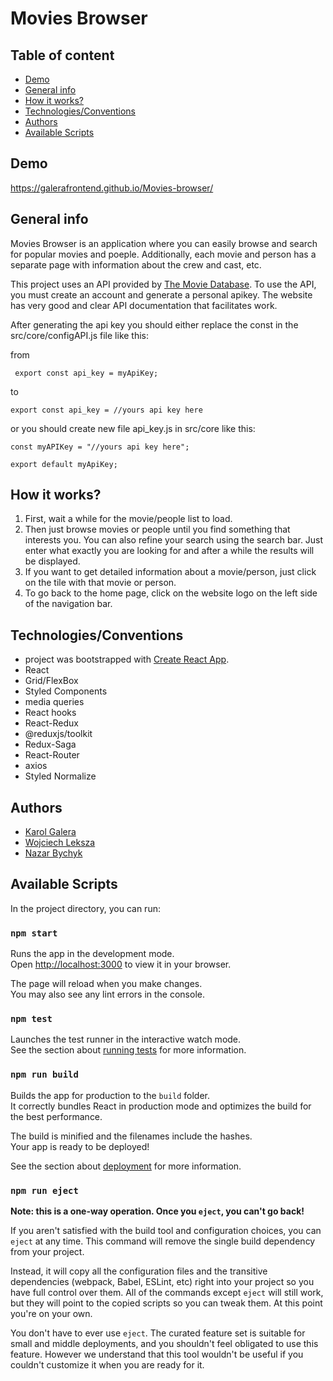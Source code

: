 # Movies Browser

## Table of content
- [Demo](#Demo)
- [General info](#general-info)
- [How it works?](#how-it-works)
- [Technologies/Conventions](#TechnologiesConventions)
- [Authors](#Authors)
- [Available Scripts](#available-scripts)

## Demo

https://galerafrontend.github.io/Movies-browser/
## General info

  Movies Browser is an application where you can easily browse and search for popular movies and poeple. Additionally, each movie and person has a separate page with information about the crew and cast, etc.

  This project uses an API provided by [The Movie Database](https://www.themoviedb.org/). To use the API, you must create an account and generate a personal apikey. The website has very good and clear API documentation that facilitates work.
  
After generating the api key you should either replace the const in the src/core/configAPI.js file like this:

from
 ```
  export const api_key = myApiKey;
 ```
to
 ```
 export const api_key = //yours api key here
 ```
 or you should create new file api_key.js in src/core like this:
 ```
const myAPIKey = "//yours api key here";

export default myApiKey;
```
## How it works?

  1. First, wait a while for the movie/people list to load.
  2. Then just browse movies or people until you find something that interests you.
    You can also refine your search using the search bar. Just enter what exactly you are looking for and after a while the results will be displayed.
  3. If you want to get detailed information about a movie/person, just click on the tile with that movie or person.
  4. To go back to the home page, click on the website logo on the left side of the navigation bar.
## Technologies/Conventions
- project was bootstrapped with [Create React App](https://github.com/facebook/create-react-app).
- React
- Grid/FlexBox
- Styled Components
- media queries
- React hooks
- React-Redux
- @reduxjs/toolkit
- Redux-Saga
- React-Router
- axios
- Styled Normalize

## Authors
- [Karol Galera](https://github.com/galerafrontend)
- [Wojciech Leksza](https://github.com/wojciech-leksza)
- [Nazar Bychyk](https://github.com/Ziko225)

## Available Scripts

In the project directory, you can run:

### `npm start`

Runs the app in the development mode.\
Open [http://localhost:3000](http://localhost:3000) to view it in your browser.

The page will reload when you make changes.\
You may also see any lint errors in the console.

### `npm test`

Launches the test runner in the interactive watch mode.\
See the section about [running tests](https://facebook.github.io/create-react-app/docs/running-tests) for more information.

### `npm run build`

Builds the app for production to the `build` folder.\
It correctly bundles React in production mode and optimizes the build for the best performance.

The build is minified and the filenames include the hashes.\
Your app is ready to be deployed!

See the section about [deployment](https://facebook.github.io/create-react-app/docs/deployment) for more information.

### `npm run eject`

**Note: this is a one-way operation. Once you `eject`, you can't go back!**

If you aren't satisfied with the build tool and configuration choices, you can `eject` at any time. This command will remove the single build dependency from your project.

Instead, it will copy all the configuration files and the transitive dependencies (webpack, Babel, ESLint, etc) right into your project so you have full control over them. All of the commands except `eject` will still work, but they will point to the copied scripts so you can tweak them. At this point you're on your own.

You don't have to ever use `eject`. The curated feature set is suitable for small and middle deployments, and you shouldn't feel obligated to use this feature. However we understand that this tool wouldn't be useful if you couldn't customize it when you are ready for it.

